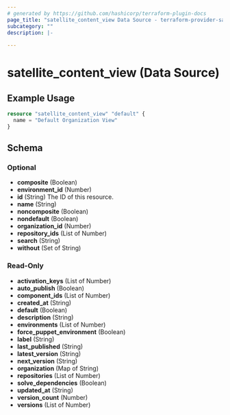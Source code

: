 ```yaml
---
# generated by https://github.com/hashicorp/terraform-plugin-docs
page_title: "satellite_content_view Data Source - terraform-provider-satellite"
subcategory: ""
description: |-
  
---
```


# satellite_content_view (Data Source)



## Example Usage

```terraform
resource "satellite_content_view" "default" {
  name = "Default Organization View"
}
```

<!-- schema generated by tfplugindocs -->
## Schema

### Optional

- **composite** (Boolean)
- **environment_id** (Number)
- **id** (String) The ID of this resource.
- **name** (String)
- **noncomposite** (Boolean)
- **nondefault** (Boolean)
- **organization_id** (Number)
- **repository_ids** (List of Number)
- **search** (String)
- **without** (Set of String)

### Read-Only

- **activation_keys** (List of Number)
- **auto_publish** (Boolean)
- **component_ids** (List of Number)
- **created_at** (String)
- **default** (Boolean)
- **description** (String)
- **environments** (List of Number)
- **force_puppet_environment** (Boolean)
- **label** (String)
- **last_published** (String)
- **latest_version** (String)
- **next_version** (String)
- **organization** (Map of String)
- **repositories** (List of Number)
- **solve_dependencies** (Boolean)
- **updated_at** (String)
- **version_count** (Number)
- **versions** (List of Number)


